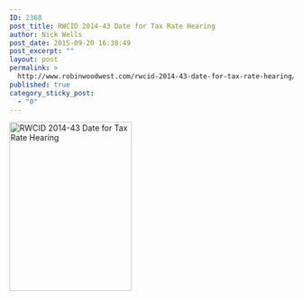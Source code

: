 ```yaml
---
ID: 2368
post_title: RWCID 2014-43 Date for Tax Rate Hearing
author: Nick Wells
post_date: 2015-09-20 16:38:49
post_excerpt: ""
layout: post
permalink: >
  http://www.robinwoodwest.com/rwcid-2014-43-date-for-tax-rate-hearing/
published: true
category_sticky_post:
  - "0"
---
```

<a href="http://www.robinwoodwest.com/wp-content/uploads/2015/09/rwcid-2014-43-date-for-tax-rate-hearing.jpg"><img src="http://www.robinwoodwest.com/wp-content/uploads/2015/09/rwcid-2014-43-date-for-tax-rate-hearing-217x300.jpg" alt="RWCID 2014-43 Date for Tax Rate Hearing" width="217" height="300" class="alignnone size-medium wp-image-2369" /></a>
